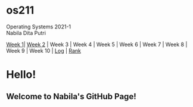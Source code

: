 # os211
Operating Systems 2021-1<br>
Nabila Dita Putri

[Week 1](W01)| [Week 2](W02/) | Week 3 | Week 4 | Week 5 | Week 6 | Week 7 | Week 8 | Week 9 | Week 10 | [Log](TXT/mylog.txt) | [Rank](TXT/myrank.txt)

# Hello! 
## Welcome to Nabila's GitHub Page!
